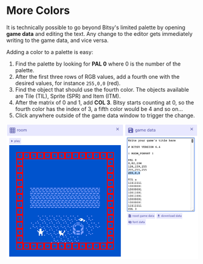 # More Colors

It is technically possible to go beyond Bitsy's limited palette by opening **game data** and editing the text. Any change to the editor gets immediately writing to the game data, and vice versa.

Adding a color to a palette is easy:

1. Find the palette by looking for **PAL 0** where 0 is the number of the palette.
2. After the first three rows of RGB values, add a fourth one with the desired values, for instance `255,0,0` \(red\).
3. Find the object that should use the fourth color. The objects available are Tile \(TIL\), Sprite \(SPR\) and Item \(ITM\).
4. After the matrix of 0 and 1, add **COL 3**. Bitsy starts counting at 0, so the fourth color has the index of 3, a fifth color would be 4 and so on…
5. Click anywhere outside of the game data window to trigger the change.

![](../../../../.gitbook/assets/roomgamedata.jpg)

